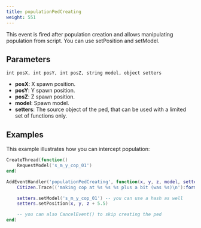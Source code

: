 ```yaml
---
title: populationPedCreating
weight: 551
---
```


This event is fired after population creation and allows manipulating population from script. 
You can use setPosition and setModel.

Parameters
----------

```
int posX, int posY, int posZ, string model, object setters
```

- **posX**: X spawn position.
- **posY**: Y spawn position.
- **posZ**: Z spawn position.
- **model**: Spawn model.
- **setters**: The source object of the ped, that can be used with a limited set of functions only.

Examples
--------

This example illustrates how you can intercept population:

```lua
CreateThread(function()
    RequestModel('s_m_y_cop_01')
end)

AddEventHandler('populationPedCreating', function(x, y, z, model, setters)
    Citizen.Trace(('making cop at %s %s %s plus a bit (was %s)\n'):format(tostring(x), tostring(y), tostring(z), tostring(model)))

    setters.setModel('s_m_y_cop_01') -- you can use a hash as well
    setters.setPosition(x, y, z + 5.5)

    -- you can also CancelEvent() to skip creating the ped
end)
```
